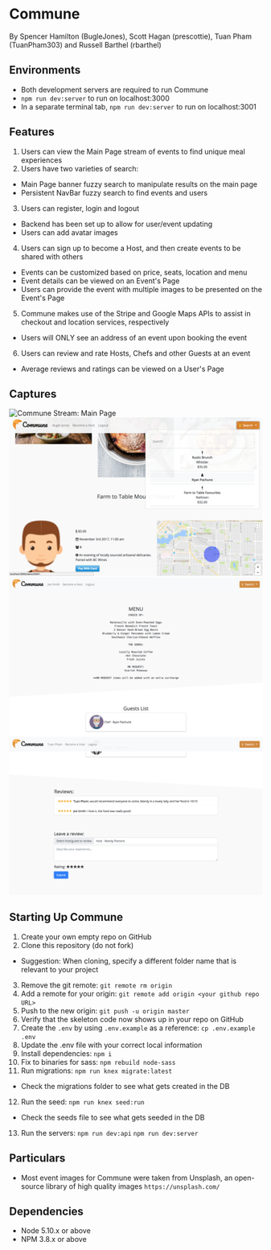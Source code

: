 # Commune

By Spencer Hamilton (BugleJones), Scott Hagan (prescottie), Tuan Pham (TuanPham303) and Russell Barthel (rbarthel)

## Environments

- Both development servers are required to run Commune
- `npm run dev:server` to run on localhost:3000
- In a separate terminal tab, `npm run dev:server` to run on localhost:3001

## Features

1. Users can view the Main Page stream of events to find unique meal experiences
2. Users have two varieties of search:
  - Main Page banner fuzzy search to manipulate results on the main page
  - Persistent NavBar fuzzy search to find events and users
3. Users can register, login and logout
  - Backend has been set up to allow for user/event updating
  - Users can add avatar images
4. Users can sign up to become a Host, and then create events to be shared with others
  - Events can be customized based on price, seats, location and menu
  - Event details can be viewed on an Event's Page
  - Users can provide the event with multiple images to be presented on the Event's Page
5. Commune makes use of the Stripe and Google Maps APIs to assist in checkout and location services, respectively
  - Users will ONLY see an address of an event upon booking the event
6. Users can review and rate Hosts, Chefs and other Guests at an event
  - Average reviews and ratings can be viewed on a User's Page

## Captures

![Commune Stream: Main Page](https://github.com/BugleJones/Commune/blob/master/public/docs/Commune-Main-Page.png)
![Commune Event Page with NavBar Search](https://github.com/BugleJones/Commune/blob/master/public/docs/Commune-EventPage-Search.png)
![Commune Sample Event Menu](https://github.com/BugleJones/Commune/blob/master/public/docs/Commune-Sample-Menu.png)
![Commune Review/Rating Form](https://github.com/BugleJones/Commune/blob/master/public/docs/Commune-Review-Form.png)

## Starting Up Commune

1. Create your own empty repo on GitHub
2. Clone this repository (do not fork)
  - Suggestion: When cloning, specify a different folder name that is relevant to your project
3. Remove the git remote: `git remote rm origin`
4. Add a remote for your origin: `git remote add origin <your github repo URL>`
5. Push to the new origin: `git push -u origin master`
6. Verify that the skeleton code now shows up in your repo on GitHub
7. Create the `.env` by using `.env.example` as a reference: `cp .env.example .env`
8. Update the .env file with your correct local information
9. Install dependencies: `npm i`
10. Fix to binaries for sass: `npm rebuild node-sass`
11. Run migrations: `npm run knex migrate:latest`
  - Check the migrations folder to see what gets created in the DB
12. Run the seed: `npm run knex seed:run`
  - Check the seeds file to see what gets seeded in the DB
13. Run the servers: `npm run dev:api` `npm run dev:server`

## Particulars

- Most event images for Commune were taken from Unsplash, an open-source library of high quality images `https://unsplash.com/`

## Dependencies

- Node 5.10.x or above
- NPM 3.8.x or above
